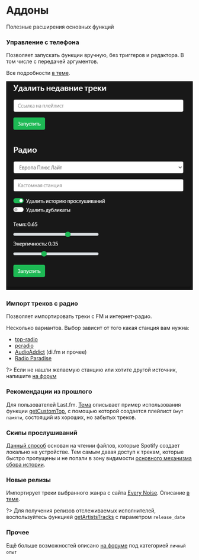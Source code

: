 # Аддоны

Полезные расширения основных функций

### Управление с телефона

Позволяет запускать функции вручную, без триггеров и редактора. В том числе с передачей аргументов.

Все подробности [в теме](https://github.com/Chimildic/goofy/discussions/9).

![Управлять с телефона](img/remote-control.png ':size=50%')

### Импорт треков с радио

Позволяет импортировать треки с FM и интернет-радио.

Несколько вариантов. Выбор зависит от того какая станция вам нужна:
- [top-radio](https://github.com/Chimildic/goofy/discussions/35)
- [pcradio](https://github.com/Chimildic/goofy/discussions/60)
- [AudioAddict](https://github.com/Chimildic/goofy/discussions/57) (di.fm и прочее)
- [Radio Paradise](https://4pda.to/forum/index.php?s=&showtopic=715234&view=findpost&p=105313450)

?> Если не нашли желаемую станцию или хотите другой источник, напишите [на форум](https://github.com/Chimildic/goofy/discussions)

### Рекомендации из прошлого

Для пользователей Last.fm. [Тема](https://github.com/Chimildic/goofy/discussions/91) описывает пример использования функции [getCustomTop](/reference/lastfm?id=getcustomtop), с помощью которой создается плейлист `Омут памяти`, состоящий из хороших, но забытых треков.

### Скипы прослушиваний

[Данный способ](https://github.com/Chimildic/goofy/discussions/53) основан на чтении файлов, которые Spotify создает локально на устройстве. Тем самым давая доступ к трекам, которые быстро пропущены и не попали в зону видимости [основного механизма сбора истории](/overview?id=История-прослушиваний). 

### Новые релизы

Импортирует треки выбранного жанра с сайта [Every Noise](https://everynoise.com/new_releases_by_genre.cgi). Описание [в теме](https://github.com/Chimildic/goofy/discussions/36).

?> Для получения релизов отслеживаемых исполнителей, воспользуйтесь функцией [getArtistsTracks](/reference/source?id=getartiststracks) с параметром `release_date`

### Прочее

Ещё больше возможностей описано [на форуме](https://github.com/Chimildic/goofy/discussions) под категорией `личный опыт`
